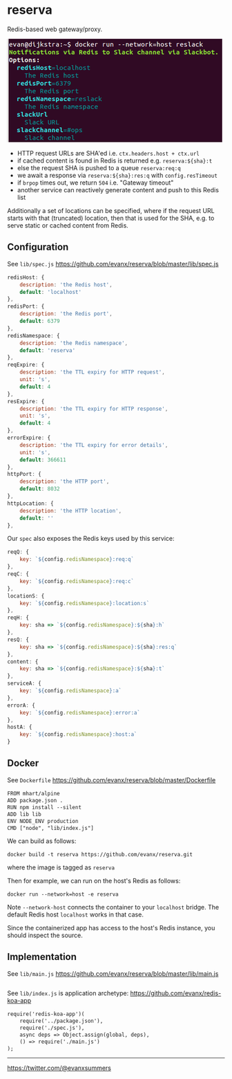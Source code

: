 # reserva

Redis-based web gateway/proxy.

<img src='https://raw.githubusercontent.com/evanx/reserva/master/docs/readme/images/main.png'>

- HTTP request URLs are SHA'ed i.e. `ctx.headers.host + ctx.url`
- if cached content is found in Redis is returned e.g. `reserva:${sha}:t`
- else the request SHA is pushed to a queue `reserva:req:q`
- we await a response via `reserva:${sha}:res:q` with `config.resTimeout`
- if `brpop` times out, we return `504` i.e. "Gateway timeout"
- another service can reactively generate content and push to this Redis list

Additionally a set of locations can be specified, where if the request URL starts with that (truncated) location, then that is used for the SHA, e.g. to serve static or cached content from Redis.

## Configuration

See `lib/spec.js` https://github.com/evanx/reserva/blob/master/lib/spec.js

```javascript
redisHost: {
    description: 'the Redis host',
    default: 'localhost'
},
redisPort: {
    description: 'the Redis port',
    default: 6379
},
redisNamespace: {
    description: 'the Redis namespace',
    default: 'reserva'
},
reqExpire: {
    description: 'the TTL expiry for HTTP request',
    unit: 's',
    default: 4
},
resExpire: {
    description: 'the TTL expiry for HTTP response',
    unit: 's',
    default: 4
},
errorExpire: {
    description: 'the TTL expiry for error details',
    unit: 's',
    default: 366611
},
httpPort: {
    description: 'the HTTP port',
    default: 8032
},
httpLocation: {
    description: 'the HTTP location',
    default: ''
},
```
Our `spec` also exposes the Redis keys used by this service:
```javascript    
reqQ: {
    key: `${config.redisNamespace}:req:q`
},
reqC: {
    key: `${config.redisNamespace}:req:c`
},
locationS: {
    key: `${config.redisNamespace}:location:s`
},
reqH: {
    key: sha => `${config.redisNamespace}:${sha}:h`
},
resQ: {
    key: sha => `${config.redisNamespace}:${sha}:res:q`
},
content: {
    key: sha => `${config.redisNamespace}:${sha}:t`
},
serviceA: {
    key: `${config.redisNamespace}:a`
},
errorA: {
    key: `${config.redisNamespace}:error:a`
},
hostA: {
    key: `${config.redisNamespace}:host:a`
}
```

## Docker

See `Dockerfile` https://github.com/evanx/reserva/blob/master/Dockerfile
```
FROM mhart/alpine
ADD package.json .
RUN npm install --silent
ADD lib lib
ENV NODE_ENV production
CMD ["node", "lib/index.js"]
```

We can build as follows:
```shell
docker build -t reserva https://github.com/evanx/reserva.git
```
where the image is tagged as `reserva`

Then for example, we can run on the host's Redis as follows:
```shell
docker run --network=host -e reserva
```

Note `--network-host` connects the container to your `localhost` bridge. The default Redis host `localhost` works in that case.

Since the containerized app has access to the host's Redis instance, you should inspect the source.


## Implementation

See `lib/main.js` https://github.com/evanx/reserva/blob/master/lib/main.js
```javascript

```

See `lib/index.js` is application archetype: https://github.com/evanx/redis-koa-app
```
require('redis-koa-app')(
    require('../package.json'),
    require('./spec.js'),
    async deps => Object.assign(global, deps),    
    () => require('./main.js')
);
```

<hr>

https://twitter.com/@evanxsummers
